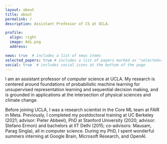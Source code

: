 ```yaml
---
layout: about
title: about
permalink: /
description: Assistant Professor of CS at UCLA. 

profile:
  align: right
  image: Adi.png
  address: 

news: true  # includes a list of news items
selected_papers: true # includes a list of papers marked as "selected={true}"
social: true  # includes social icons at the bottom of the page
---
```


I am an assistant professor of computer science at UCLA. My research is centered around foundations of probabilistic machine learning for unsupervised representation learning and sequential decision making, and is grounded in applications at the intersection of physical sciences and climate change.

Before joining UCLA, I was a research scientist in the Core ML team at FAIR in Meta. Previously, I completed my postdoctoral training at UC Berkeley (2021; advisor: Pieter Abbeel), PhD at Stanford University (2020; advisor: Stefano Ermon) and bachelors at IIT Delhi (2015; co-advisors: Mausam, Parag Singla), all in computer science. During my PhD, I spent wonderful summers interning at Google Brain, Microsoft Research, and OpenAI. 
